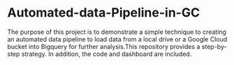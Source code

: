 # Automated-data-Pipeline-in-GC
The purpose of this project is to demonstrate a simple technique to creating an automated data pipeline to load data from a local drive or a Google Cloud bucket into Bigquery for further analysis.This repository provides a step-by-step strategy. In addition, the code and dashboard are included.    
